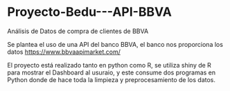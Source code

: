 # Proyecto-Bedu---API-BBVA
Análisis de Datos de compra de clientes de BBVA 

Se plantea el uso de una API del banco BBVA, el banco nos proporciona los datos 
https://www.bbvaapimarket.com/

El proyecto está realizado tanto en python como R, se utiliza shiny de R para mostrar el 
Dashboard al usuraio, y este consume dos programas en Python donde de hace toda la limpieza 
y preprocesamiento de los datos.

